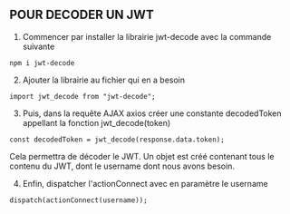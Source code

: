 ## POUR DECODER UN JWT

1. Commencer par installer la librairie jwt-decode avec la commande suivante

```
npm i jwt-decode
```

2. Ajouter la librairie au fichier qui en a besoin

```
import jwt_decode from "jwt-decode";
```

3. Puis, dans la requête AJAX axios créer une constante decodedToken appellant la fonction jwt_decode(token)


```
const decodedToken = jwt_decode(response.data.token);
```

Cela permettra de décoder le JWT. Un objet est créé contenant tous le contenu du JWT, dont le username dont nous avons besoin.

4. Enfin, dispatcher l'actionConnect avec en paramètre le username

```
dispatch(actionConnect(username));
```